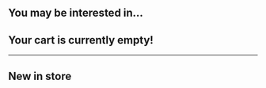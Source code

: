 <!-- wp:woocommerce/cart -->
<div class="wp-block-woocommerce-cart alignwide is-loading"><!-- wp:woocommerce/filled-cart-block -->
<div class="wp-block-woocommerce-filled-cart-block"><!-- wp:woocommerce/cart-items-block -->
<div class="wp-block-woocommerce-cart-items-block"><!-- wp:woocommerce/cart-line-items-block -->
<div class="wp-block-woocommerce-cart-line-items-block"></div>
<!-- /wp:woocommerce/cart-line-items-block -->

<!-- wp:woocommerce/cart-cross-sells-block -->
<div class="wp-block-woocommerce-cart-cross-sells-block"><!-- wp:heading {"fontSize":"large"} -->
<h2 class="wp-block-heading has-large-font-size">You may be interested in…</h2>
<!-- /wp:heading -->

<!-- wp:woocommerce/cart-cross-sells-products-block -->
<div class="wp-block-woocommerce-cart-cross-sells-products-block"></div>
<!-- /wp:woocommerce/cart-cross-sells-products-block --></div>
<!-- /wp:woocommerce/cart-cross-sells-block --></div>
<!-- /wp:woocommerce/cart-items-block -->

<!-- wp:woocommerce/cart-totals-block -->
<div class="wp-block-woocommerce-cart-totals-block"><!-- wp:woocommerce/cart-order-summary-block -->
<div class="wp-block-woocommerce-cart-order-summary-block"><!-- wp:woocommerce/cart-order-summary-heading-block -->
<div class="wp-block-woocommerce-cart-order-summary-heading-block"></div>
<!-- /wp:woocommerce/cart-order-summary-heading-block -->

<!-- wp:woocommerce/cart-order-summary-coupon-form-block -->
<div class="wp-block-woocommerce-cart-order-summary-coupon-form-block"></div>
<!-- /wp:woocommerce/cart-order-summary-coupon-form-block -->

<!-- wp:woocommerce/cart-order-summary-subtotal-block -->
<div class="wp-block-woocommerce-cart-order-summary-subtotal-block"></div>
<!-- /wp:woocommerce/cart-order-summary-subtotal-block -->

<!-- wp:woocommerce/cart-order-summary-fee-block -->
<div class="wp-block-woocommerce-cart-order-summary-fee-block"></div>
<!-- /wp:woocommerce/cart-order-summary-fee-block -->

<!-- wp:woocommerce/cart-order-summary-discount-block -->
<div class="wp-block-woocommerce-cart-order-summary-discount-block"></div>
<!-- /wp:woocommerce/cart-order-summary-discount-block -->

<!-- wp:woocommerce/cart-order-summary-shipping-block -->
<div class="wp-block-woocommerce-cart-order-summary-shipping-block"></div>
<!-- /wp:woocommerce/cart-order-summary-shipping-block -->

<!-- wp:woocommerce/cart-order-summary-taxes-block -->
<div class="wp-block-woocommerce-cart-order-summary-taxes-block"></div>
<!-- /wp:woocommerce/cart-order-summary-taxes-block --></div>
<!-- /wp:woocommerce/cart-order-summary-block -->

<!-- wp:woocommerce/cart-express-payment-block -->
<div class="wp-block-woocommerce-cart-express-payment-block"></div>
<!-- /wp:woocommerce/cart-express-payment-block -->

<!-- wp:woocommerce/proceed-to-checkout-block -->
<div class="wp-block-woocommerce-proceed-to-checkout-block"></div>
<!-- /wp:woocommerce/proceed-to-checkout-block -->

<!-- wp:woocommerce/cart-accepted-payment-methods-block -->
<div class="wp-block-woocommerce-cart-accepted-payment-methods-block"></div>
<!-- /wp:woocommerce/cart-accepted-payment-methods-block --></div>
<!-- /wp:woocommerce/cart-totals-block --></div>
<!-- /wp:woocommerce/filled-cart-block -->

<!-- wp:woocommerce/empty-cart-block -->
<div class="wp-block-woocommerce-empty-cart-block"><!-- wp:heading {"textAlign":"center","className":"with-empty-cart-icon wc-block-cart__empty-cart__title"} -->
<h2 class="wp-block-heading has-text-align-center with-empty-cart-icon wc-block-cart__empty-cart__title">Your cart is currently empty!</h2>
<!-- /wp:heading -->

<!-- wp:separator {"className":"is-style-dots"} -->
<hr class="wp-block-separator has-alpha-channel-opacity is-style-dots"/>
<!-- /wp:separator -->

<!-- wp:heading {"textAlign":"center"} -->
<h2 class="wp-block-heading has-text-align-center">New in store</h2>
<!-- /wp:heading -->

<!-- wp:woocommerce/product-new {"columns":4,"rows":1} /--></div>
<!-- /wp:woocommerce/empty-cart-block --></div>
<!-- /wp:woocommerce/cart -->
